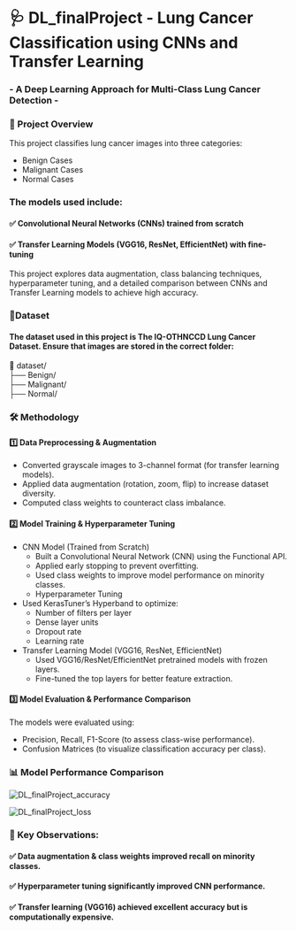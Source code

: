 # 🩺  DL_finalProject - Lung Cancer Classification using CNNs and Transfer Learning
### - A Deep Learning Approach for Multi-Class Lung Cancer Detection -

### 📌 Project Overview
This project classifies lung cancer images into three categories:

- Benign Cases
- Malignant Cases
- Normal Cases

### The models used include:
#### ✅ Convolutional Neural Networks (CNNs) trained from scratch
#### ✅ Transfer Learning Models (VGG16, ResNet, EfficientNet) with fine-tuning

This project explores data augmentation, class balancing techniques, hyperparameter tuning, and a detailed comparison between CNNs and Transfer Learning models to achieve high accuracy.

### 🔹Dataset
#### The dataset used in this project is The IQ-OTHNCCD Lung Cancer Dataset. Ensure that images are stored in the correct folder:
📂 dataset/  
    ├── Benign/  
    ├── Malignant/  
    ├── Normal/  

### 🛠️ Methodology

#### 1️⃣ Data Preprocessing & Augmentation
- Converted grayscale images to 3-channel format (for transfer learning models).
- Applied data augmentation (rotation, zoom, flip) to increase dataset diversity.
- Computed class weights to counteract class imbalance.

#### 2️⃣ Model Training & Hyperparameter Tuning
- CNN Model (Trained from Scratch)
    - Built a Convolutional Neural Network (CNN) using the Functional API.
    - Applied early stopping to prevent overfitting.
    - Used class weights to improve model performance on minority classes.
    - Hyperparameter Tuning
- Used KerasTuner’s Hyperband to optimize:
    - Number of filters per layer
    - Dense layer units
    - Dropout rate
    - Learning rate
- Transfer Learning Model (VGG16, ResNet, EfficientNet)
    - Used VGG16/ResNet/EfficientNet pretrained models with frozen layers.
    - Fine-tuned the top layers for better feature extraction.

#### 3️⃣ Model Evaluation & Performance Comparison
The models were evaluated using:
- Precision, Recall, F1-Score (to assess class-wise performance).
- Confusion Matrices (to visualize classification accuracy per class).

### 📊 Model Performance Comparison

![DL_finalProject_accuracy](https://github.com/user-attachments/assets/f48fceb1-e274-4b14-80bf-873c287c2c7b)

![DL_finalProject_loss](https://github.com/user-attachments/assets/4a32a3ce-858b-478a-957f-fd01eb8cc129)

### 📌 Key Observations:
#### ✅ Data augmentation & class weights improved recall on minority classes.
#### ✅ Hyperparameter tuning significantly improved CNN performance.
#### ✅ Transfer learning (VGG16) achieved excellent accuracy but is computationally expensive.


